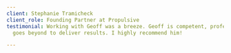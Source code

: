 ```yaml
---
client: Stephanie Tramicheck
client_role: Founding Partner at Propulsive
testimonial: Working with Geoff was a breeze. Geoff is competent, professional and
  goes beyond to deliver results. I highly recommend him!

---
```

